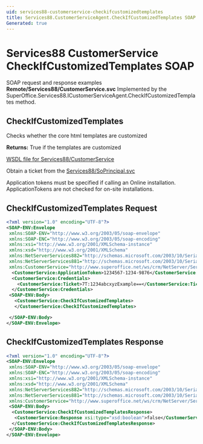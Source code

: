 ```yaml
---
uid: services88-customerservice-checkifcustomizedtemplates
title: Services88.CustomerServiceAgent.CheckIfCustomizedTemplates SOAP
Generated: true
---
```


# Services88 CustomerService CheckIfCustomizedTemplates SOAP

SOAP request and response examples **Remote/Services88/CustomerService.svc**
Implemented by the <see cref="M:SuperOffice.Services88.ICustomerServiceAgent.CheckIfCustomizedTemplates">SuperOffice.Services88.ICustomerServiceAgent.CheckIfCustomizedTemplates</see> method.

## CheckIfCustomizedTemplates

Checks whether the core html templates are customized


**Returns:** True if the templates are customized


[WSDL file for Services88/CustomerService](../Services88-CustomerService.md)

Obtain a ticket from the [Services88/SoPrincipal.svc](../SoPrincipal/SoPrincipal.md)

Application tokens must be specified if calling an Online installation. ApplicationTokens are not checked for on-site installations.

## CheckIfCustomizedTemplates Request

```xml
<?xml version="1.0" encoding="UTF-8"?>
<SOAP-ENV:Envelope
 xmlns:SOAP-ENV="http://www.w3.org/2003/05/soap-envelope"
 xmlns:SOAP-ENC="http://www.w3.org/2003/05/soap-encoding"
 xmlns:xsi="http://www.w3.org/2001/XMLSchema-instance"
 xmlns:xsd="http://www.w3.org/2001/XMLSchema"
 xmlns:NetServerServices882="http://schemas.microsoft.com/2003/10/Serialization/Arrays"
 xmlns:NetServerServices881="http://schemas.microsoft.com/2003/10/Serialization/"
 xmlns:CustomerService="http://www.superoffice.net/ws/crm/NetServer/Services88">
  <CustomerService:ApplicationToken>1234567-1234-9876</CustomerService:ApplicationToken>
  <CustomerService:Credentials>
    <CustomerService:Ticket>7T:1234abcxyzExample==</CustomerService:Ticket>
  </CustomerService:Credentials>
 <SOAP-ENV:Body>
   <CustomerService:CheckIfCustomizedTemplates>
   </CustomerService:CheckIfCustomizedTemplates>

 </SOAP-ENV:Body>
</SOAP-ENV:Envelope>

```


## CheckIfCustomizedTemplates Response

```xml
<?xml version="1.0" encoding="UTF-8"?>
<SOAP-ENV:Envelope
 xmlns:SOAP-ENV="http://www.w3.org/2003/05/soap-envelope"
 xmlns:SOAP-ENC="http://www.w3.org/2003/05/soap-encoding"
 xmlns:xsi="http://www.w3.org/2001/XMLSchema-instance"
 xmlns:xsd="http://www.w3.org/2001/XMLSchema"
 xmlns:NetServerServices882="http://schemas.microsoft.com/2003/10/Serialization/Arrays"
 xmlns:NetServerServices881="http://schemas.microsoft.com/2003/10/Serialization/"
 xmlns:CustomerService="http://www.superoffice.net/ws/crm/NetServer/Services88">
 <SOAP-ENV:Body>
  <CustomerService:CheckIfCustomizedTemplatesResponse>
   <CustomerService:Response xsi:type="xsd:boolean">false</CustomerService:Response>
  </CustomerService:CheckIfCustomizedTemplatesResponse>
 </SOAP-ENV:Body>
</SOAP-ENV:Envelope>

```

